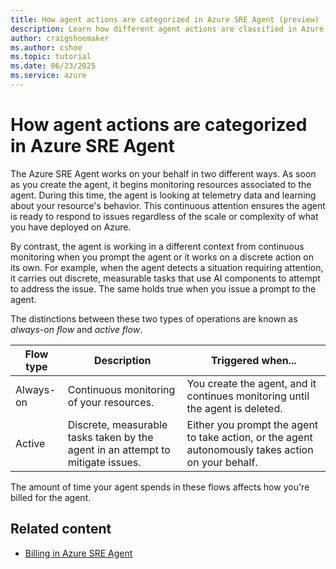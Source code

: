```yaml
---
title: How agent actions are categorized in Azure SRE Agent (preview)
description: Learn how different agent actions are classified in Azure SRE Agent.
author: craigshoemaker
ms.author: cshoe
ms.topic: tutorial
ms.date: 06/23/2025
ms.service: azure
---
```


# How agent actions are categorized in Azure SRE Agent

The Azure SRE Agent works on your behalf in two different ways. As soon as you create the agent, it begins monitoring resources associated to the agent. During this time, the agent is looking at telemetry data and learning about your resource's behavior. This continuous attention ensures the agent is ready to respond to issues regardless of the scale or complexity of what you have deployed on Azure.

By contrast, the agent is working in a different context from continuous monitoring when you prompt the agent or it works on a discrete action on its own. For example, when the agent detects a situation requiring attention, it carries out discrete, measurable tasks that use AI components to attempt to address the issue. The same holds true when you issue a prompt to the agent.

The distinctions between these two types of operations are known as *always-on flow* and *active flow*.

| Flow type | Description | Triggered when... |
|---|---|---|
| Always-on | Continuous monitoring of your resources. | You create the agent, and it continues monitoring until the agent is deleted. |
| Active | Discrete, measurable tasks taken by the agent in an attempt to mitigate issues. | Either you prompt the agent to take action, or the agent autonomously takes action on your behalf. |

The amount of time your agent spends in these flows affects how you're billed for the agent.

## Related content

- [Billing in Azure SRE Agent](./billing.md)